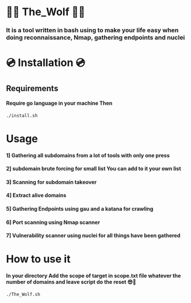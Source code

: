 # 🐺️🐺️ The_Wolf 🐺️🐺️

### It is a tool written in bash using to make your life easy when doing reconnaissance, Nmap, gathering endpoints and nuclei  

# 💿️ Installation 💿️ 

## Requirements 

#### Require go language in your machine Then

```
./install.sh
```

# Usage

#### 1] Gathering all subdomains from a lot of tools with only one press  

#### 2] subdomain brute forcing for small list You can add to it your own list 

#### 3] Scanning for subdomain takeover  

#### 4] Extract alive domains  

#### 5] Gathering Endpoints using gau and a katana for crawling

#### 6] Port scanning using Nmap scanner

#### 7] Vulnerability scanner using nuclei for all things have been gathered

# How to use it

#### In your directory Add the scope of target in scope.txt file whatever the number of domains and leave script do the reset 😎️🥰️

```
./The_Wolf.sh
```
